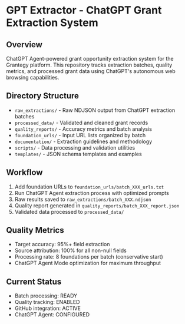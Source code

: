 # GPT Extractor - ChatGPT Grant Extraction System

## Overview
ChatGPT Agent-powered grant opportunity extraction system for the Grantegy platform. This repository tracks extraction batches, quality metrics, and processed grant data using ChatGPT's autonomous web browsing capabilities.

## Directory Structure
- `raw_extractions/` - Raw NDJSON output from ChatGPT extraction batches
- `processed_data/` - Validated and cleaned grant records
- `quality_reports/` - Accuracy metrics and batch analysis
- `foundation_urls/` - Input URL lists organized by batch
- `documentation/` - Extraction guidelines and methodology
- `scripts/` - Data processing and validation utilities
- `templates/` - JSON schema templates and examples

## Workflow
1. Add foundation URLs to `foundation_urls/batch_XXX_urls.txt`
2. Run ChatGPT Agent extraction process with optimized prompts
3. Raw results saved to `raw_extractions/batch_XXX.ndjson`
4. Quality report generated in `quality_reports/batch_XXX_report.json`
5. Validated data processed to `processed_data/`

## Quality Metrics
- Target accuracy: 95%+ field extraction
- Source attribution: 100% for all non-null fields
- Processing rate: 8 foundations per batch (conservative start)
- ChatGPT Agent Mode optimization for maximum throughput

## Current Status
- Batch processing: READY
- Quality tracking: ENABLED
- GitHub integration: ACTIVE
- ChatGPT Agent: CONFIGURED